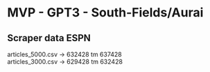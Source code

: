 # MVP - GPT3 - South-Fields/Aurai

## Scraper data ESPN
articles_5000.csv -> 632428 tm 637428 </br>
articles_3000.csv -> 629428 tm 632428